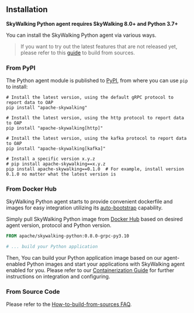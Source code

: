 ## Installation

**SkyWalking Python agent requires SkyWalking 8.0+ and Python 3.7+**

You can install the SkyWalking Python agent via various ways.

> If you want to try out the latest features that are not released yet, please refer to this [guide](faq/How-to-build-from-sources.md) to build from sources.

### From PyPI

The Python agent module is published to [PyPI](https://pypi.org/project/apache-skywalking/), from where you can use `pip` to install:

```shell
# Install the latest version, using the default gRPC protocol to report data to OAP
pip install "apache-skywalking"

# Install the latest version, using the http protocol to report data to OAP
pip install "apache-skywalking[http]"

# Install the latest version, using the kafka protocol to report data to OAP
pip install "apache-skywalking[kafka]"

# Install a specific version x.y.z
# pip install apache-skywalking==x.y.z
pip install apache-skywalking==0.1.0  # For example, install version 0.1.0 no matter what the latest version is
```

### From Docker Hub

SkyWalking Python agent starts to provide convenient dockerfile 
and images for easy integration utilizing its [auto-bootstrap](CLI.md) capability.

Simply pull SkyWalking Python image from [Docker Hub](https://hub.docker.com/r/apache/skywalking-python)
based on desired agent version, protocol and Python version.

```dockerfile
FROM apache/skywalking-python:0.8.0-grpc-py3.10

# ... build your Python application
```

Then, You can build your Python application image based on our agent-enabled Python images and start
your applications with SkyWalking agent enabled for you. Please refer to our 
[Containerization Guide](Container.md) for further instructions on integration and configuring.

### From Source Code

Please refer to the [How-to-build-from-sources FAQ](faq/How-to-build-from-sources.md).
